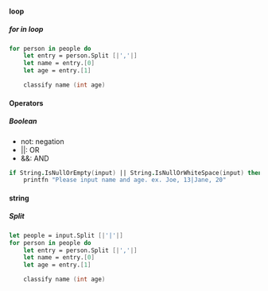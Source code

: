 #### loop
##### for in loop

```fsharp
for person in people do
    let entry = person.Split [|','|]
    let name = entry.[0]
    let age = entry.[1]

    classify name (int age)
```

#### Operators
##### Boolean
* not: negation
* ||: OR
* &&: AND

```fsharp
if String.IsNullOrEmpty(input) || String.IsNullOrWhiteSpace(input) then
    printfn "Please input name and age. ex. Joe, 13|Jane, 20"
```

#### string
##### Split

```fsharp
let people = input.Split [|'|'|]
for person in people do
    let entry = person.Split [|','|]
    let name = entry.[0]
    let age = entry.[1]

    classify name (int age)
```
